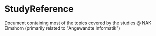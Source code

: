 # StudyReference
Document containing most of the topics covered by the studies @ NAK Elmshorn (primarily related to "Angewandte Informatik")
